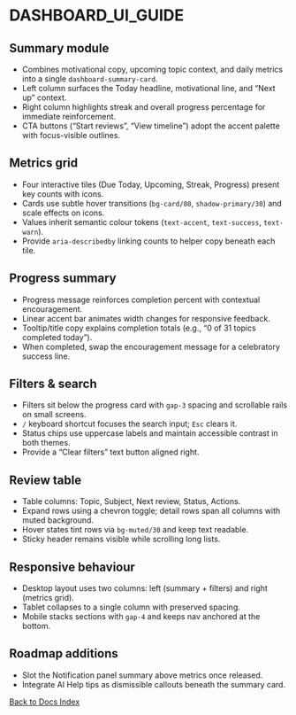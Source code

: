 # DASHBOARD_UI_GUIDE

## Summary module

- Combines motivational copy, upcoming topic context, and daily metrics into a single `dashboard-summary-card`.
- Left column surfaces the Today headline, motivational line, and “Next up” context.
- Right column highlights streak and overall progress percentage for immediate reinforcement.
- CTA buttons (“Start reviews”, “View timeline”) adopt the accent palette with focus-visible outlines.

## Metrics grid

- Four interactive tiles (Due Today, Upcoming, Streak, Progress) present key counts with icons.
- Cards use subtle hover transitions (`bg-card/80`, `shadow-primary/30`) and scale effects on icons.
- Values inherit semantic colour tokens (`text-accent`, `text-success`, `text-warn`).
- Provide `aria-describedby` linking counts to helper copy beneath each tile.

## Progress summary

- Progress message reinforces completion percent with contextual encouragement.
- Linear accent bar animates width changes for responsive feedback.
- Tooltip/title copy explains completion totals (e.g., “0 of 31 topics completed today”).
- When completed, swap the encouragement message for a celebratory success line.

## Filters & search

- Filters sit below the progress card with `gap-3` spacing and scrollable rails on small screens.
- `/` keyboard shortcut focuses the search input; `Esc` clears it.
- Status chips use uppercase labels and maintain accessible contrast in both themes.
- Provide a “Clear filters” text button aligned right.

## Review table

- Table columns: Topic, Subject, Next review, Status, Actions.
- Expand rows using a chevron toggle; detail rows span all columns with muted background.
- Hover states tint rows via `bg-muted/30` and keep text readable.
- Sticky header remains visible while scrolling long lists.

## Responsive behaviour

- Desktop layout uses two columns: left (summary + filters) and right (metrics grid).
- Tablet collapses to a single column with preserved spacing.
- Mobile stacks sections with `gap-4` and keeps nav anchored at the bottom.

## Roadmap additions

- Slot the Notification panel summary above metrics once released.
- Integrate AI Help tips as dismissible callouts beneath the summary card.

[Back to Docs Index](../DOCS_INDEX.md)

